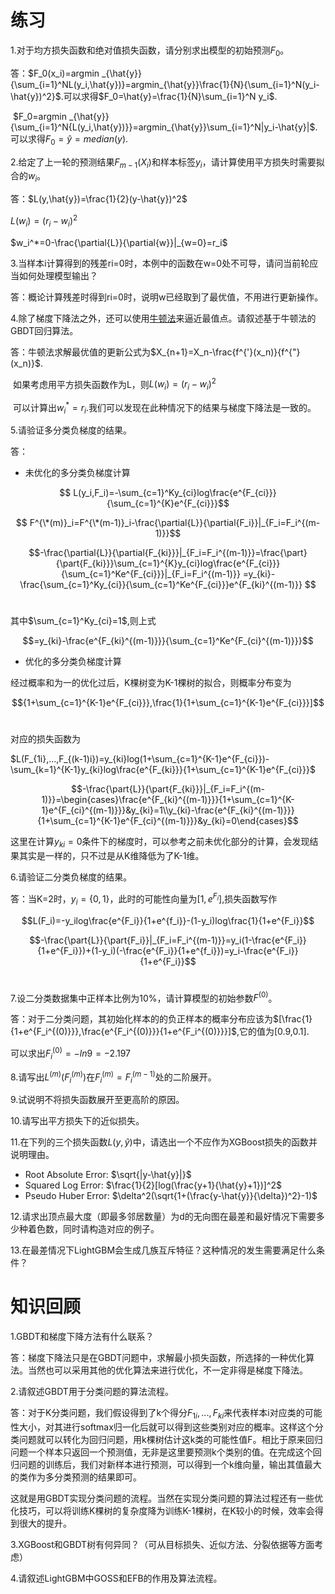 # 练习

1.对于均方损失函数和绝对值损失函数，请分别求出模型的初始预测$F_0$​。

答：$F_0(x_i)=argmin _{\hat{y}}{\sum_{i=1}^NL(y_i,\hat{y})}=argmin_{\hat{y}}\frac{1}{N}{\sum_{i=1}^N(y_i-\hat{y})^2}$​​.可以求得​​​​$F_0=\hat{y}=\frac{1}{N}\sum_{i=1}^N y_i$​.

​	$F_0=argmin _{\hat{y}}{\sum_{i=1}^N{L(y_i,\hat{y})}}=argmin_{\hat{y}}\sum_{i=1}^N|y_i-\hat{y}|$.可以求得$F_0=\hat{y}=median(y).$

2.给定了上一轮的预测结果$F_{m-1}(X_i)$​​和样本标签$y_i$​，请计算使用平方损失时需要拟合的$w_i$​。

答：$L(y,\hat{y})=\frac{1}{2}(y-\hat{y})^2$

$L(w_i)=(r_i-w_i)^2$

$w_i^*=0-\frac{\partial{L}}{\partial{w}}|_{w=0}=r_i$​​​

3.当样本i计算得到的残差ri=0时，本例中的函数在w=0处不可导，请问当前轮应当如何处理模型输出？

答：概论计算残差时得到ri=0时，说明w已经取到了最优值，不用进行更新操作。

4.除了梯度下降法之外，还可以使用[牛顿法](https://en.wikipedia.org/wiki/Newton's_method_in_optimization)来逼近最值点。请叙述基于牛顿法的GBDT回归算法。

答：牛顿法求解最优值的更新公式为$X_{n+1}=X_n-\frac{f^{'}(x_n)}{f^{"}(x_n)}$​​.

​	如果考虑用平方损失函数作为L，则$L(w_i)=(r_i-w_i)^2$

​	可以计算出$w_i^{*}=r_i$.我们可以发现在此种情况下的结果与梯度下降法是一致的。

5.请验证多分类负梯度的结果。

答：

- 未优化的多分类负梯度计算

$$ L(y_i,F_i)=-\sum_{c=1}^Ky_{ci}log\frac{e^{F_{ci}}}{\sum_{c=1}^{K}e^{F_{ci}}}$$

$$ F^{\*(m)}_i=F^{\*(m-1)}_i-\frac{\partial{L}}{\partial{F_i}}|_{F_i=F_i^{(m-1)}}$$

$$-\frac{\partial{L}}{\partial{F_{ki}}}|_{F_i=F_i^{(m-1)}}=\frac{\part}{\part{F_{ki}}}\sum_{c=1}^{K}y_{ci}log\frac{e^{F_{ci}}}{\sum_{c=1}^Ke^{F_{ci}}}|_{F_i=F_i^{(m-1)}} =y_{ki}-\frac{\sum_{c=1}^Ky_{ci}}{\sum_{c=1}^Ke^{F_{ci}}}e^{F_{ki}^{(m-1)}} $$​

其中$\sum_{c=1}^Ky_{ci}=1$,则上式

$$=y_{ki}-\frac{e^{F_{ki}^{(m-1)}}}{\sum_{c=1}^Ke^{F_{ci}^{(m-1)}}}$$

- 优化的多分类负梯度计算

经过概率和为一的优化过后，K棵树变为K-1棵树的拟合，则概率分布变为

$${1+\sum_{c=1}^{K-1}e^{F_{ci}}},\frac{1}{1+\sum_{c=1}^{K-1}e^{F_{ci}}}]$$​

对应的损失函数为

$L(F_{1i},...,F_{(k-1)i})=y_{ki}log(1+\sum_{c=1}^{K-1}e^{F_{ci}})-\sum_{k=1}^{K-1}y_{ki}log\frac{e^{F_{ki}}}{1+\sum_{c=1}^{K-1}e^{F_{ci}}}$

$$-\frac{\part{L}}{\part{F_{ki}}}|_{F_i=F_i^{(m-1)}}=\begin{cases}\frac{e^{F_{ki}^{(m-1)}}}{1+\sum_{c=1}^{K-1}e^{F_{ci}^{(m-1)}}}&y_{ki}=1\\y_{ki}-\frac{e^{F_{ki}^{(m-1)}}}{1+\sum_{c=1}^{K-1}e^{F_{ci}^{(m-1)}}}&y_{ki}=0\end{cases}$$



这里在计算$y_{ki}=0$​条件下的梯度时，可以参考之前未优化部分的计算，会发现结果其实是一样的，只不过是从K维降低为了K-1维。

6.请验证二分类负梯度的结果。

答：当K=2时，$y_i=\{0,1\}$​，此时的可能性向量为$[1,e^{F_i}]$,损失函数写作

$$L(F_i)=-y_ilog\frac{e^{F_i}}{1+e^{f_i}}-(1-y_i)log\frac{1}{1+e^{F_i}}$$

$$-\frac{\part{L}}{\part{F_i}}|_{F_i=F_i^{(m-1)}}=y_i(1-\frac{e^{F_i}}{1+e^{F_i}})+(1-y_i)(-\frac{e^{F_i}}{1+e^{f_i}})=y_i-\frac{e^{F_i}}{1+e^{F_i}}$$​

7.设二分类数据集中正样本比例为10%，请计算模型的初始参数$F^{(0)}$​。

答：对于二分类问题，其初始化样本的的负正样本的概率分布应该为$[\frac{1}{1+e^{F_i^{(0)}}},\frac{e^{F_i^{(0)}}}{1+e^{F_i^{(0)}}}]$​,它的值为[0.9,0.1].

可以求出$F_i^{(0)}=-ln9=-2.197$​

8.请写出$L^{(m)}(F_i^{(m)})$​在$F_i^{(m)}=F_i^{(m-1)}$处的二阶展开。

9.试说明不将损失函数展开至更高阶的原因。

10.请写出平方损失下的近似损失。

11.在下列的三个损失函数$L(y,\hat{y})$​中，请选出一个不应作为XGBoost损失的函数并说明理由。

- Root Absolute Error: $\sqrt{|y-\hat{y}|}$​​
- Squared Log Error: $\frac{1}{2}[log(\frac{y+1}{\hat{y}+1})]^2$
- Pseudo Huber Error: $\delta^2(\sqrt{1+(\frac{y-\hat{y}}{\delta})^2}-1)$

12.请求出顶点最大度（即最多邻居数量）为d的无向图在最差和最好情况下需要多少种着色数，同时请构造对应的例子。

13.在最差情况下LightGBM会生成几族互斥特征？这种情况的发生需要满足什么条件？





# 知识回顾

1.GBDT和梯度下降方法有什么联系？

答：梯度下降法只是在GBDT问题中，求解最小损失函数，所选择的一种优化算法。当然也可以采用其他的优化算法来进行优化，不一定非得是梯度下降法。

2.请叙述GBDT用于分类问题的算法流程。

答：对于K分类问题，我们假设得到了k个得分$F_{1i},...,F_{ki}$​​来代表样本i对应类的可能性大小，对其进行softmax归一化后就可以得到这些类别对应的概率。这样这个分类问题就可以转化为回归问题，用k棵树估计这k类的可能性值F。相比于原来回归问题一个样本只返回一个预测值，无非是这里要预测k个类别的值。在完成这个回归问题的训练后，我们对新样本进行预测，可以得到一个k维向量，输出其值最大的类作为多分类预测的结果即可。

这就是用GBDT实现分类问题的流程。当然在实现分类问题的算法过程还有一些优化技巧，可以将训练K棵树的复杂度降为训练K-1棵树，在K较小的时候，效率会得到很大的提升。​

3.XGBoost和GBDT树有何异同？（可从目标损失、近似方法、分裂依据等方面考虑）

4.请叙述LightGBM中GOSS和EFB的作用及算法流程。



